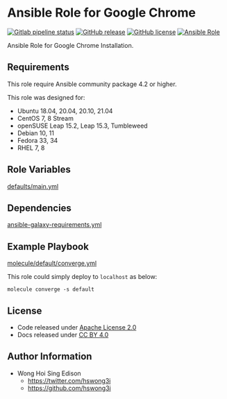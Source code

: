 # Ansible Role for Google Chrome

[![Gitlab pipeline
status](https://img.shields.io/gitlab/pipeline/alvistack/ansible-role-chrome/master)](https://gitlab.com/alvistack/ansible-role-chrome/-/pipelines)
[![GitHub
release](https://img.shields.io/github/release/alvistack/ansible-role-chrome.svg)](https://github.com/alvistack/ansible-role-chrome/releases)
[![GitHub
license](https://img.shields.io/github/license/alvistack/ansible-role-chrome.svg)](https://github.com/alvistack/ansible-role-chrome/blob/master/LICENSE)
[![Ansible
Role](https://img.shields.io/badge/galaxy-alvistack.chrome-blue.svg)](https://galaxy.ansible.com/alvistack/chrome)

Ansible Role for Google Chrome Installation.

## Requirements

This role require Ansible community package 4.2 or higher.

This role was designed for:

  - Ubuntu 18.04, 20.04, 20.10, 21.04
  - CentOS 7, 8 Stream
  - openSUSE Leap 15.2, Leap 15.3, Tumbleweed
  - Debian 10, 11
  - Fedora 33, 34
  - RHEL 7, 8

## Role Variables

[defaults/main.yml](defaults/main.yml)

## Dependencies

[ansible-galaxy-requirements.yml](ansible-galaxy-requirements.yml)

## Example Playbook

[molecule/default/converge.yml](molecule/default/converge.yml)

This role could simply deploy to `localhost` as below:

    molecule converge -s default

## License

  - Code released under [Apache License 2.0](LICENSE)
  - Docs released under [CC
    BY 4.0](http://creativecommons.org/licenses/by/4.0/)

## Author Information

  - Wong Hoi Sing Edison
      - <https://twitter.com/hswong3i>
      - <https://github.com/hswong3i>
